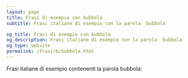 ```yaml
---
layout: page
title: Frasi di esempio con bubbola 
subtitle: Frasi italiane di esempio con la parola  bubbola

og_title: Frasi di esempio con bubbola 
og_description: Frasi italiane di esempio con la parola  bubbola
og_type: website
permalink: /frasi/b/bubbola.html
---
```


Frasi italiane di esempio contenenti la parola bubbola:


